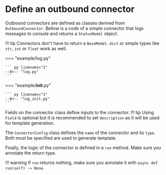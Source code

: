 # Define an outbound connector

Outbound connectors are defined as classes derived from `OutboundConnector`. Bellow is a code of a simple connector that logs messages to console and returns a `StatusModel` object.

!!! tip
    Connectors don't have to return a `BaseModel`. `dict` or simple types like `str`, `int` or `float` work as well.


=== "example/log.py"

	``` py linenums="1"
	--8<-- "log.py"
	```

=== "example/__init__.py"

	``` py linenums="1"
	--8<-- "log_init.py"
	```

Fields on the connector class define inputs to the connector.
!!! tip
	Using `Field` is optional but it is recommended to set `description` as it will be used for template generation.

The `ConnectorConfig` class defines the `name` of the connector and its `type`. Both must be specified are used to generate template.

Finally, the logic of the connector is defined in a `run` method. Make sure you annotate the return type.

!!! warning
	If `run` returns nothing, make sure you annotate it with `async def run(self) -> None`.